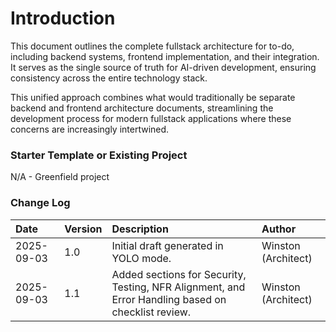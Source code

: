 # Introduction

This document outlines the complete fullstack architecture for to-do, including backend systems, frontend implementation, and their integration. It serves as the single source of truth for AI-driven development, ensuring consistency across the entire technology stack.

This unified approach combines what would traditionally be separate backend and frontend architecture documents, streamlining the development process for modern fullstack applications where these concerns are increasingly intertwined.

### Starter Template or Existing Project

N/A - Greenfield project

### Change Log

| Date | Version | Description | Author |
| :--- | :--- | :--- | :--- |
| 2025-09-03 | 1.0 | Initial draft generated in YOLO mode. | Winston (Architect) |
| 2025-09-03 | 1.1 | Added sections for Security, Testing, NFR Alignment, and Error Handling based on checklist review. | Winston (Architect) |
